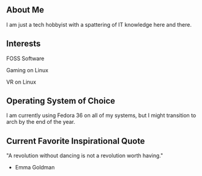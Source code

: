 ## About Me 

I am just a tech hobbyist with a spattering of IT knowledge here and there.

## Interests

FOSS Software

Gaming on Linux

VR on Linux

## Operating System of Choice
I am currently using Fedora 36 on all of my systems, but I might transition to arch by the end of the year. 


## Current Favorite Inspirational Quote 
"A revolution without dancing is not a revolution worth having."
- Emma Goldman
